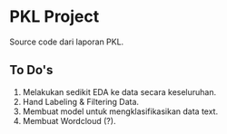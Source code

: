 # PKL Project

Source code dari laporan PKL.

## To Do's

1. Melakukan sedikit EDA ke data secara keseluruhan.
2. Hand Labeling & Filtering Data.
3. Membuat model untuk mengklasifikasikan data text.
4. Membuat Wordcloud (?).
